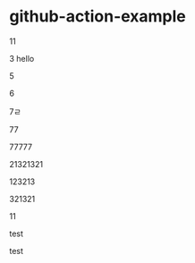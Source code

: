 # github-action-example
11

3
hello



5

6


7ㄹ


77


77777



21321321

123213


321321

11


test

test